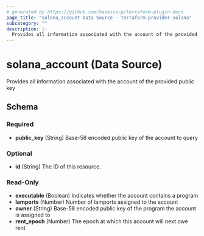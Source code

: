 ```yaml
---
# generated by https://github.com/hashicorp/terraform-plugin-docs
page_title: "solana_account Data Source - terraform-provider-solana"
subcategory: ""
description: |-
  Provides all information associated with the account of the provided public key
---
```


# solana_account (Data Source)

Provides all information associated with the account of the provided public key



<!-- schema generated by tfplugindocs -->
## Schema

### Required

- **public_key** (String) Base-58 encoded public key of the account to query

### Optional

- **id** (String) The ID of this resource.

### Read-Only

- **executable** (Boolean) Indicates whether the account contains a program
- **lamports** (Number) Number of lamports assigned to the account
- **owner** (String) Base-58 encoded public key of the program the account is assigned to
- **rent_epoch** (Number) The epoch at which this account will next owe rent


